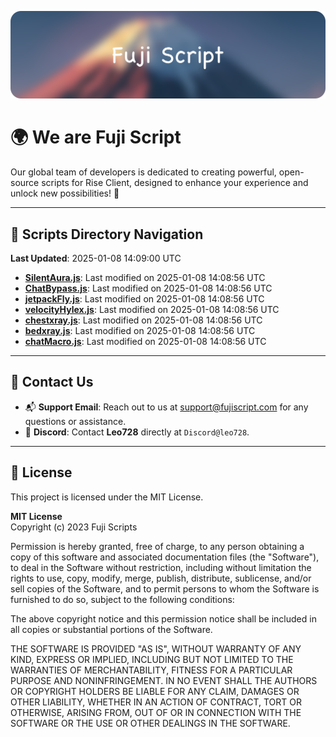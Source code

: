 ![Banner](.github/b.webp)

# 🌍 **We are Fuji Script**

Our global team of developers is dedicated to creating powerful, open-source scripts for Rise Client, designed to enhance your experience and unlock new possibilities! 🌟

---
<!-- SCRIPTS_NAVIGATION_START -->
## 📂 **Scripts Directory Navigation**

**Last Updated**: 2025-01-08 14:09:00 UTC

- **[SilentAura.js](scripts/SilentAura.js)**: Last modified on 2025-01-08 14:08:56 UTC
- **[ChatBypass.js](scripts/ChatBypass.js)**: Last modified on 2025-01-08 14:08:56 UTC
- **[jetpackFly.js](scripts/jetpackFly.js)**: Last modified on 2025-01-08 14:08:56 UTC
- **[velocityHylex.js](scripts/velocityHylex.js)**: Last modified on 2025-01-08 14:08:56 UTC
- **[chestxray.js](scripts/chestxray.js)**: Last modified on 2025-01-08 14:08:56 UTC
- **[bedxray.js](scripts/bedxray.js)**: Last modified on 2025-01-08 14:08:56 UTC
- **[chatMacro.js](scripts/chatMacro.js)**: Last modified on 2025-01-08 14:08:56 UTC

<!-- SCRIPTS_NAVIGATION_END -->

---

## 💬 **Contact Us**  
- 📬 **Support Email**: Reach out to us at [support@fujiscript.com](mailto:support@fujiscript.com) for any questions or assistance.  
- 💬 **Discord**: Contact **Leo728** directly at `Discord@leo728`.

---

## 📜 **License**

This project is licensed under the MIT License.  

**MIT License**  
Copyright (c) 2023 Fuji Scripts  

Permission is hereby granted, free of charge, to any person obtaining a copy of this software and associated documentation files (the "Software"), to deal in the Software without restriction, including without limitation the rights to use, copy, modify, merge, publish, distribute, sublicense, and/or sell copies of the Software, and to permit persons to whom the Software is furnished to do so, subject to the following conditions:  

The above copyright notice and this permission notice shall be included in all copies or substantial portions of the Software.  

THE SOFTWARE IS PROVIDED "AS IS", WITHOUT WARRANTY OF ANY KIND, EXPRESS OR IMPLIED, INCLUDING BUT NOT LIMITED TO THE WARRANTIES OF MERCHANTABILITY, FITNESS FOR A PARTICULAR PURPOSE AND NONINFRINGEMENT. IN NO EVENT SHALL THE AUTHORS OR COPYRIGHT HOLDERS BE LIABLE FOR ANY CLAIM, DAMAGES OR OTHER LIABILITY, WHETHER IN AN ACTION OF CONTRACT, TORT OR OTHERWISE, ARISING FROM, OUT OF OR IN CONNECTION WITH THE SOFTWARE OR THE USE OR OTHER DEALINGS IN THE SOFTWARE.  
